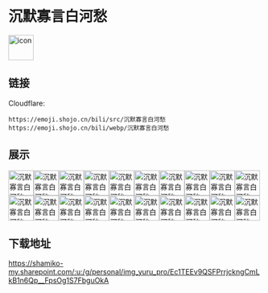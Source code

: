 # 沉默寡言白河愁
<img src="https://emoji.shojo.cn/bili/src/沉默寡言白河愁/icon.png" width="50" height="50" alt="icon">

## 链接
Cloudflare:
```
https://emoji.shojo.cn/bili/src/沉默寡言白河愁
https://emoji.shojo.cn/bili/webp/沉默寡言白河愁
```
## 展示
<img src="https://emoji.shojo.cn/bili/src/沉默寡言白河愁/沉默寡言白河愁-吃瓜.png" width="50" height="50" alt="沉默寡言白河愁-吃瓜"><img src="https://emoji.shojo.cn/bili/src/沉默寡言白河愁/沉默寡言白河愁-呆住.png" width="50" height="50" alt="沉默寡言白河愁-呆住"><img src="https://emoji.shojo.cn/bili/src/沉默寡言白河愁/沉默寡言白河愁-干杯.png" width="50" height="50" alt="沉默寡言白河愁-干杯"><img src="https://emoji.shojo.cn/bili/src/沉默寡言白河愁/沉默寡言白河愁-哈哈哈哈.png" width="50" height="50" alt="沉默寡言白河愁-哈哈哈哈"><img src="https://emoji.shojo.cn/bili/src/沉默寡言白河愁/沉默寡言白河愁-好耶.png" width="50" height="50" alt="沉默寡言白河愁-好耶"><img src="https://emoji.shojo.cn/bili/src/沉默寡言白河愁/沉默寡言白河愁-喝口茶.png" width="50" height="50" alt="沉默寡言白河愁-喝口茶"><img src="https://emoji.shojo.cn/bili/src/沉默寡言白河愁/沉默寡言白河愁-加油.png" width="50" height="50" alt="沉默寡言白河愁-加油"><img src="https://emoji.shojo.cn/bili/src/沉默寡言白河愁/沉默寡言白河愁-骄傲.png" width="50" height="50" alt="沉默寡言白河愁-骄傲"><img src="https://emoji.shojo.cn/bili/src/沉默寡言白河愁/沉默寡言白河愁-哭哭.png" width="50" height="50" alt="沉默寡言白河愁-哭哭"><img src="https://emoji.shojo.cn/bili/src/沉默寡言白河愁/沉默寡言白河愁-酷.png" width="50" height="50" alt="沉默寡言白河愁-酷"><img src="https://emoji.shojo.cn/bili/src/沉默寡言白河愁/沉默寡言白河愁-迷惑.png" width="50" height="50" alt="沉默寡言白河愁-迷惑"><img src="https://emoji.shojo.cn/bili/src/沉默寡言白河愁/沉默寡言白河愁-恼.png" width="50" height="50" alt="沉默寡言白河愁-恼"><img src="https://emoji.shojo.cn/bili/src/沉默寡言白河愁/沉默寡言白河愁-晚安.png" width="50" height="50" alt="沉默寡言白河愁-晚安"><img src="https://emoji.shojo.cn/bili/src/沉默寡言白河愁/沉默寡言白河愁-威胁.png" width="50" height="50" alt="沉默寡言白河愁-威胁"><img src="https://emoji.shojo.cn/bili/src/沉默寡言白河愁/沉默寡言白河愁-委屈.png" width="50" height="50" alt="沉默寡言白河愁-委屈"><img src="https://emoji.shojo.cn/bili/src/沉默寡言白河愁/沉默寡言白河愁-呜呜呜.png" width="50" height="50" alt="沉默寡言白河愁-呜呜呜"><img src="https://emoji.shojo.cn/bili/src/沉默寡言白河愁/沉默寡言白河愁-希望没事.png" width="50" height="50" alt="沉默寡言白河愁-希望没事"><img src="https://emoji.shojo.cn/bili/src/沉默寡言白河愁/沉默寡言白河愁-疑惑.png" width="50" height="50" alt="沉默寡言白河愁-疑惑"><img src="https://emoji.shojo.cn/bili/src/沉默寡言白河愁/沉默寡言白河愁-阴险.png" width="50" height="50" alt="沉默寡言白河愁-阴险"><img src="https://emoji.shojo.cn/bili/src/沉默寡言白河愁/沉默寡言白河愁-真棒.png" width="50" height="50" alt="沉默寡言白河愁-真棒">

## 下载地址

https://shamiko-my.sharepoint.com/:u:/g/personal/img_yuru_pro/Ec1TEEv9QSFPrrjckngCmLkB1n6Qp__FpsOg1S7FbguOkA